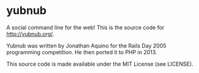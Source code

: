 yubnub
======

A social command line for the web! This is the source code for http://yubnub.org/.

Yubnub was written by Jonathan Aquino for the Rails Day 2005 programming
competition. He then ported it to PHP in 2013.

This source code is made available under the MIT License (see LICENSE).

